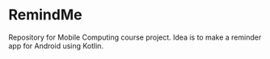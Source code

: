 # RemindMe

Repository for Mobile Computing course project. Idea is to make a reminder app for Android using Kotlin.
